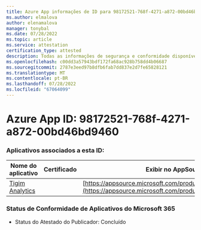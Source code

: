 ```yaml
---
title: Azure App informações de ID para 98172521-768f-4271-a872-00bd46bd9460
ms.author: elmalova
author: elenamalova
manager: tonybal
ms.date: 07/28/2022
ms.topic: article
ms.service: attestation
certification_type: attested
description: Todas as informações de segurança e conformidade disponíveis para 98172521-768f-4271-a872-00bd46bd9460.
ms.openlocfilehash: c00dd3a57943bdf172fa68ac928b758dd4b06687
ms.sourcegitcommit: 2787e3eed97b8dfb6fab7dd837e2d7fe65828121
ms.translationtype: MT
ms.contentlocale: pt-BR
ms.lasthandoff: 07/28/2022
ms.locfileid: "67064099"
---
```

# <a name="azure-app-id-98172521-768f-4271-a872-00bd46bd9460"></a>Azure App ID: 98172521-768f-4271-a872-00bd46bd9460


### <a name="apps-associated-with-this-id"></a>Aplicativos associados a esta ID:
| **Nome do aplicativo** | **Certificado** | **Exibir no AppSource** |
|--------------|---------------|-----------------------|
| [Tigim Analytics](../forward/WA200004242.md) |  | [https://appsource.microsoft.com/product/office/WA200004242](https://appsource.microsoft.com/product/office/WA200004242) |

### <a name="microsoft-365-app-compliance-status"></a>Status de Conformidade de Aplicativos do Microsoft 365
- Status do Atestado do Publicador: Concluído
